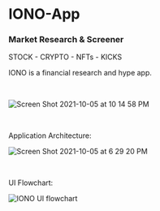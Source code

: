 # IONO-App

<h3>Market Research &amp; Screener</h3>

STOCK - CRYPTO - NFTs - KICKS

IONO is a financial research and hype app.

<br>

![Screen Shot 2021-10-05 at 10 14 58 PM](https://user-images.githubusercontent.com/47196412/136135103-4092024a-76bd-4749-ad67-7f0e65c47ca4.png)


<br>

Application Architecture:


![Screen Shot 2021-10-05 at 6 29 20 PM](https://user-images.githubusercontent.com/47196412/136118668-59b44738-54e5-43d5-9a4b-d1bfbea0b669.png)


<br>

UI Flowchart:

![IONO UI flowchart](https://user-images.githubusercontent.com/47196412/136679552-6ecff220-d8a9-47aa-af39-44982e04cc5b.jpeg)

<br>
